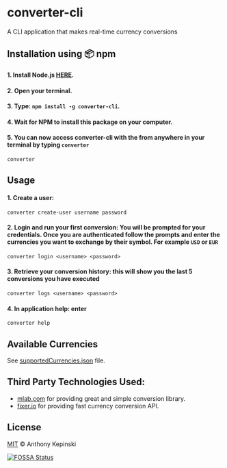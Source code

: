 # converter-cli

A CLI application that makes real-time currency conversions

## Installation using :package: npm

#### 1. Install Node.js [HERE](https://nodejs.org/en/download/).
#### 2. Open your terminal.
#### 3. Type: `npm install -g converter-cli`.
#### 4. Wait for NPM to install this package on your computer.
#### 5. You can now access converter-cli with the from anywhere in your terminal by typing `converter`

```
converter
```

## Usage

#### 1. Create a user:

```
converter create-user username password
```
#### 2. Login and run your first conversion: You will be prompted for your credentials. Once you are authenticated follow the prompts and enter the currencies you want to exchange by their symbol. For example `USD` or `EUR`

```
converter login <username> <password>
```

#### 3. Retrieve your conversion history: this will show you the last 5 conversions you have executed
```
converter logs <username> <password>
```
#### 4. In application help: enter  
```
converter help
```


## Available Currencies

See [supportedCurrencies.json](https://github.com/mxpaspa/currency-converter-cli/blob/master/supportedCurrencies.json) file.

## Third Party Technologies Used:

- [mlab.com](https://mlab.com/welcome/) for providing great and simple conversion library.
- [fixer.io](http://fixer.io/) for providing fast currency conversion API.

## License

[MIT](https://opensource.org/licenses/MIT) © Anthony Kepinski

[![FOSSA Status](https://app.fossa.io/api/projects/git%2Bgithub.com%2Fxxczaki%2Fcash-cli.svg?type=large)](https://app.fossa.io/projects/git%2Bgithub.com%2Fxxczaki%2Fcash-cli?ref=badge_large)
